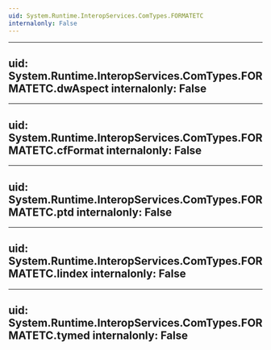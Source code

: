 ```yaml
---
uid: System.Runtime.InteropServices.ComTypes.FORMATETC
internalonly: False
---
```


---
uid: System.Runtime.InteropServices.ComTypes.FORMATETC.dwAspect
internalonly: False
---

---
uid: System.Runtime.InteropServices.ComTypes.FORMATETC.cfFormat
internalonly: False
---

---
uid: System.Runtime.InteropServices.ComTypes.FORMATETC.ptd
internalonly: False
---

---
uid: System.Runtime.InteropServices.ComTypes.FORMATETC.lindex
internalonly: False
---

---
uid: System.Runtime.InteropServices.ComTypes.FORMATETC.tymed
internalonly: False
---
